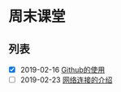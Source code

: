 # 周末课堂

## 列表
- [X] 2019-02-16 [Github的使用](https://github.com/mmd-dev/education/tree/master/01/github%E4%BD%BF%E7%94%A8)
- [ ] 2019-02-23 [网络连接的介绍]()
